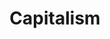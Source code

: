 ---
title: Capitalism
crosslinks:
- socialism
- youtubefactsbot
- badeconomics
- LateStageCapitalism
- Socialism_101
- autotldr
- Libertarian
- ShitLiberalsSay
- Anarcho_Capitalism
- FULLCOMMUNISM
- iamverysmart
- phoenix
- PoliticalDiscussion
- modelrepublican
- CapitalismFacts
- QualitySocialism
- naturalscriptlang
- karl_marxism
- SubAutoCorrectBot
- communism101
---